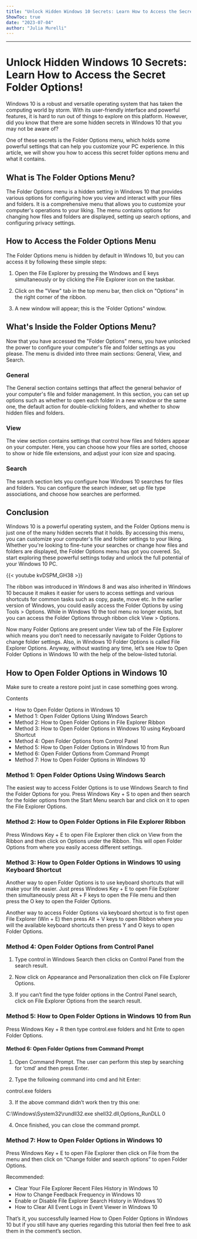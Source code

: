 ```yaml
---
title: "Unlock Hidden Windows 10 Secrets: Learn How to Access the Secret Folder Options!"
ShowToc: true 
date: "2023-07-04"
author: "Julia Murelli"
---
```

*****
# Unlock Hidden Windows 10 Secrets: Learn How to Access the Secret Folder Options!

Windows 10 is a robust and versatile operating system that has taken the computing world by storm. With its user-friendly interface and powerful features, it is hard to run out of things to explore on this platform. However, did you know that there are some hidden secrets in Windows 10 that you may not be aware of?

One of these secrets is the Folder Options menu, which holds some powerful settings that can help you customize your PC experience. In this article, we will show you how to access this secret folder options menu and what it contains.

## What is The Folder Options Menu?

The Folder Options menu is a hidden setting in Windows 10 that provides various options for configuring how you view and interact with your files and folders. It is a comprehensive menu that allows you to customize your computer's operations to your liking. The menu contains options for changing how files and folders are displayed, setting up search options, and configuring privacy settings.

## How to Access the Folder Options Menu

The Folder Options menu is hidden by default in Windows 10, but you can access it by following these simple steps:

1. Open the File Explorer by pressing the Windows and E keys simultaneously or by clicking the File Explorer icon on the taskbar.

2. Click on the "View" tab in the top menu bar, then click on "Options" in the right corner of the ribbon.

3. A new window will appear; this is the 'Folder Options" window.

## What's Inside the Folder Options Menu?

Now that you have accessed the "Folder Options" menu, you have unlocked the power to configure your computer's file and folder settings as you please. The menu is divided into three main sections: General, View, and Search.

### General

The General section contains settings that affect the general behavior of your computer's file and folder management. In this section, you can set up options such as whether to open each folder in a new window or the same one, the default action for double-clicking folders, and whether to show hidden files and folders.

### View

The view section contains settings that control how files and folders appear on your computer. Here, you can choose how your files are sorted, choose to show or hide file extensions, and adjust your icon size and spacing.

### Search

The search section lets you configure how Windows 10 searches for files and folders. You can configure the search indexer, set up file type associations, and choose how searches are performed.

## Conclusion

Windows 10 is a powerful operating system, and the Folder Options menu is just one of the many hidden secrets that it holds. By accessing this menu, you can customize your computer's file and folder settings to your liking. Whether you're looking to fine-tune your searches or change how files and folders are displayed, the Folder Options menu has got you covered. So, start exploring these powerful settings today and unlock the full potential of your Windows 10 PC.

{{< youtube kvDSPM_GH38 >}} 



The ribbon was introduced in Windows 8 and was also inherited in Windows 10 because it makes it easier for users to access settings and various shortcuts for common tasks such as copy, paste, move etc. In the earlier version of Windows, you could easily access the Folder Options by using Tools > Options. While in Windows 10 the tool menu no longer exists, but you can access the Folder Options through ribbon click View > Options.
 

 
Now many Folder Options are present under View tab of the File Explorer which means you don’t need to necessarily navigate to Folder Options to change folder settings. Also, in Windows 10 Folder Options is called File Explorer Options. Anyway, without wasting any time, let’s see How to Open Folder Options in Windows 10 with the help of the below-listed tutorial.
 
## How to Open Folder Options in Windows 10
 
Make sure to create a restore point just in case something goes wrong.
 
Contents
 
- How to Open Folder Options in Windows 10
 - Method 1: Open Folder Options Using Windows Search
 - Method 2: How to Open Folder Options in File Explorer Ribbon
 - Method 3: How to Open Folder Options in Windows 10 using Keyboard Shortcut
 - Method 4: Open Folder Options from Control Panel
 - Method 5: How to Open Folder Options in Windows 10 from Run
 - Method 6: Open Folder Options from Command Prompt
 - Method 7: How to Open Folder Options in Windows 10

 
### Method 1: Open Folder Options Using Windows Search
 
The easiest way to access Folder Options is to use Windows Search to find the Folder Options for you. Press Windows Key + S to open and then search for the folder options from the Start Menu search bar and click on it to open the File Explorer Options.
 
### Method 2: How to Open Folder Options in File Explorer Ribbon
 
Press Windows Key + E to open File Explorer then click on View from the Ribbon and then click on Options under the Ribbon. This will open Folder Options from where you easily access different settings.
 
### Method 3: How to Open Folder Options in Windows 10 using Keyboard Shortcut
 
Another way to open Folder Options is to use keyboard shortcuts that will make your life easier. Just press Windows Key + E to open File Explorer then simultaneously press Alt + F keys to open the File menu and then press the O key to open the Folder Options.
 
Another way to access Folder Options via keyboard shortcut is to first open File Explorer (Win + E) then press Alt + V keys to open Ribbon where you will the available keyboard shortcuts then press Y and O keys to open Folder Options.
 
### Method 4: Open Folder Options from Control Panel
 
1. Type control in Windows Search then clicks on Control Panel from the search result.
 
2. Now click on Appearance and Personalization then click on File Explorer Options.
 
3. If you can’t find the type folder options in the Control Panel search, click on File Explorer Options from the search result.
 
### Method 5: How to Open Folder Options in Windows 10 from Run
 
Press Windows Key + R then type control.exe folders and hit Ente to open Folder Options.
 
#### Method 6: Open Folder Options from Command Prompt
 
1. Open Command Prompt. The user can perform this step by searching for ‘cmd’ and then press Enter.
 
2. Type the following command into cmd and hit Enter:
 
control.exe folders
 
3. If the above command didn’t work then try this one:
 
C:\Windows\System32\rundll32.exe shell32.dll,Options_RunDLL 0
 
4. Once finished, you can close the command prompt.
 
### Method 7: How to Open Folder Options in Windows 10
 
Press Windows Key + E to open File Explorer then click on File from the menu and then click on “Change folder and search options” to open Folder Options.
 
Recommended:
 
- Clear Your File Explorer Recent Files History in Windows 10
 - How to Change Feedback Frequency in Windows 10
 - Enable or Disable File Explorer Search History in Windows 10
 - How to Clear All Event Logs in Event Viewer in Windows 10

 
That’s it, you successfully learned How to Open Folder Options in Windows 10 but if you still have any queries regarding this tutorial then feel free to ask them in the comment’s section.




